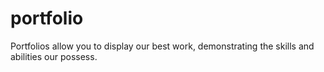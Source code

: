 # portfolio
Portfolios allow you to display our best work, demonstrating the skills and abilities our possess.
